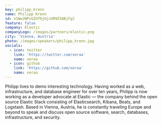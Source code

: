 ```yaml
---
key: philipp_krenn
name: Philipp Krenn
id: n1WwJNPvGZUf9jUjcUR9Z5ABjFg2
feature: false
company: Elastic
companyLogo: /images/partners/elastic.png
city: 'Vienna, Austria'
photo: /images/speakers/philipp_krenn.jpg
socials:
  - icon: twitter
    link: 'https://twitter.com/xeraa'
    name: xeraa
  - icon: github
    link: 'https://github.com/xeraa'
    name: xeraa
---
```

Philipp lives to demo interesting technology. Having worked as a web, infrastructure, and database engineer for over ten years, Philipp is now working as a developer advocate at Elastic — the company behind the open source Elastic Stack consisting of Elasticsearch, Kibana, Beats, and Logstash. Based in Vienna, Austria, he is constantly traveling Europe and beyond to speak and discuss open source software, search, databases, infrastructure, and security.